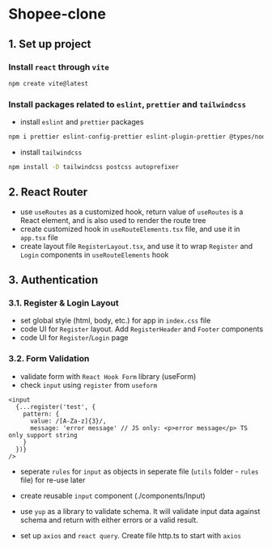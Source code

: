 # Shopee-clone

## 1. Set up project

### Install `react` through `vite`

```bash
npm create vite@latest
```

### Install packages related to `eslint`, `prettier` and `tailwindcss`

- install `eslint` and `prettier` packages

```bash
npm i prettier eslint-config-prettier eslint-plugin-prettier @types/node -D
```

- install `tailwindcss`

```bash
npm install -D tailwindcss postcss autoprefixer
```

## 2. React Router

- use `useRoutes` as a customized hook, return value of `useRoutes` is a React element, and is also used to render the route tree
- create customized hook in `useRouteElements.tsx` file, and use it in `app.tsx` file
- create layout file `RegisterLayout.tsx`, and use it to wrap `Register` and `Login` components in `useRouteElements` hook

## 3. Authentication

### 3.1. Register & Login Layout

- set global style (html, body, etc.) for app in `index.css` file
- code UI for `Register` layout. Add `RegisterHeader` and `Footer` components
- code UI for `Register`/`Login` page

### 3.2. Form Validation

- validate form with `React Hook Form` library (useForm)
- check `input` using `register` from `useform`

```tsx
<input
  {...register('test', {
    pattern: {
      value: /[A-Za-z]{3}/,
      message: 'error message' // JS only: <p>error message</p> TS only support string
    }
  })}
/>
```

- seperate `rules` for `input` as objects in seperate file (`utils` folder - `rules` file) for re-use later

- create reusable `input` component (./components/Input)

- use `yup` as a library to validate schema. It will validate input data against schema and return with either errors or a valid result.

- set up `axios` and `react query`. Create file http.ts to start with `axios`
